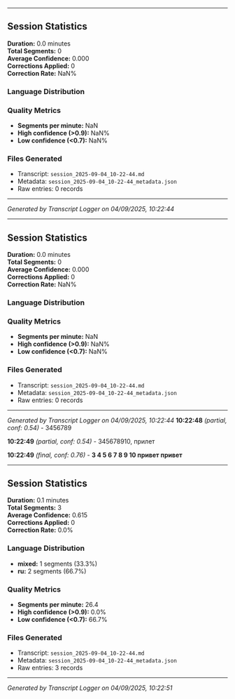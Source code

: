 

---

## Session Statistics

**Duration:** 0.0 minutes  
**Total Segments:** 0  
**Average Confidence:** 0.000  
**Corrections Applied:** 0  
**Correction Rate:** NaN%

### Language Distribution


### Quality Metrics
- **Segments per minute:** NaN
- **High confidence (>0.9):** NaN%
- **Low confidence (<0.7):** NaN%

### Files Generated
- Transcript: `session_2025-09-04_10-22-44.md`
- Metadata: `session_2025-09-04_10-22-44_metadata.json`
- Raw entries: 0 records

---
*Generated by Transcript Logger on 04/09/2025, 10:22:44*


---

## Session Statistics

**Duration:** 0.0 minutes  
**Total Segments:** 0  
**Average Confidence:** 0.000  
**Corrections Applied:** 0  
**Correction Rate:** NaN%

### Language Distribution


### Quality Metrics
- **Segments per minute:** NaN
- **High confidence (>0.9):** NaN%
- **Low confidence (<0.7):** NaN%

### Files Generated
- Transcript: `session_2025-09-04_10-22-44.md`
- Metadata: `session_2025-09-04_10-22-44_metadata.json`
- Raw entries: 0 records

---
*Generated by Transcript Logger on 04/09/2025, 10:22:44*
**10:22:48** *(partial, conf: 0.54)* - 3456789

**10:22:49** *(partial, conf: 0.54)* - 345678910, прилет

**10:22:49** *(final, conf: 0.76)* - **3 4 5 6 7 8 9 10 привет привет**



---

## Session Statistics

**Duration:** 0.1 minutes  
**Total Segments:** 3  
**Average Confidence:** 0.615  
**Corrections Applied:** 0  
**Correction Rate:** 0.0%

### Language Distribution
- **mixed:** 1 segments (33.3%)
- **ru:** 2 segments (66.7%)

### Quality Metrics
- **Segments per minute:** 26.4
- **High confidence (>0.9):** 0.0%
- **Low confidence (<0.7):** 66.7%

### Files Generated
- Transcript: `session_2025-09-04_10-22-44.md`
- Metadata: `session_2025-09-04_10-22-44_metadata.json`
- Raw entries: 3 records

---
*Generated by Transcript Logger on 04/09/2025, 10:22:51*
